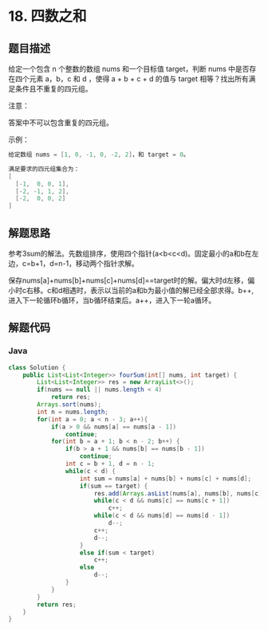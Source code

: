 # 18. 四数之和

## 题目描述

给定一个包含 n 个整数的数组 nums 和一个目标值 target，判断 nums 中是否存在四个元素 a，b，c 和 d ，使得 a + b + c + d 的值与 target 相等？找出所有满足条件且不重复的四元组。

注意：

答案中不可以包含重复的四元组。

示例：
```java
给定数组 nums = [1, 0, -1, 0, -2, 2]，和 target = 0。

满足要求的四元组集合为：
[
  [-1,  0, 0, 1],
  [-2, -1, 1, 2],
  [-2,  0, 0, 2]
]
```

## 解题思路

参考3sum的解法。先数组排序，使用四个指针(a<b<c<d)。固定最小的a和b在左边，c=b+1，d=n-1，移动两个指针求解。

保存nums[a]+nums[b]+nums[c]+nums[d]==target时的解。偏大时d左移，偏小时c右移。c和d相遇时，表示以当前的a和b为最小值的解已经全部求得。b++,进入下一轮循环b循环，当b循环结束后。a++，进入下一轮a循环。

## 解题代码

### Java

```java
class Solution {
    public List<List<Integer>> fourSum(int[] nums, int target) {
        List<List<Integer>> res = new ArrayList<>();
        if(nums == null || nums.length < 4)
            return res;
        Arrays.sort(nums);
        int n = nums.length;
        for(int a = 0; a < n - 3; a++){
            if(a > 0 && nums[a] == nums[a - 1])
                continue;
            for(int b = a + 1; b < n - 2; b++) {
                if(b > a + 1 && nums[b] == nums[b - 1])
                    continue;
                int c = b + 1, d = n - 1;
                while(c < d) {
                    int sum = nums[a] + nums[b] + nums[c] + nums[d];
                    if(sum == target) {
                        res.add(Arrays.asList(nums[a], nums[b], nums[c], nums[d]));
                        while(c < d && nums[c] == nums[c + 1])
                            c++;
                        while(c < d && nums[d] == nums[d - 1])
                            d--;
                        c++;
                        d--;
                    }
                    else if(sum < target)
                        c++;
                    else
                        d--;
                }
            }
        }
        return res;
    }
}
```
